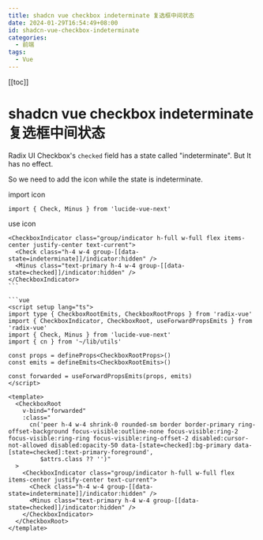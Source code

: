 ```yaml
---
title: shadcn vue checkbox indeterminate 复选框中间状态
date: 2024-01-29T16:54:49+08:00
id: shadcn-vue-checkbox-indeterminate
categories:
  - 前端
tags:
  - Vue
---
```


[[toc]]

# shadcn vue checkbox indeterminate 复选框中间状态

Radix UI Checkbox's `checked` field has a state called "indeterminate". But It has no effect.

So we need to add the icon while the state is indeterminate.

import icon

`import { Check, Minus } from 'lucide-vue-next'`

use icon

````vue
<CheckboxIndicator class="group/indicator h-full w-full flex items-center justify-center text-current">
  <Check class="h-4 w-4 group-[[data-state=indeterminate]]/indicator:hidden" />
  <Minus class="text-primary h-4 w-4 group-[[data-state=checked]]/indicator:hidden" />
</CheckboxIndicator>
```

```vue
<script setup lang="ts">
import type { CheckboxRootEmits, CheckboxRootProps } from 'radix-vue'
import { CheckboxIndicator, CheckboxRoot, useForwardPropsEmits } from 'radix-vue'
import { Check, Minus } from 'lucide-vue-next'
import { cn } from '~/lib/utils'

const props = defineProps<CheckboxRootProps>()
const emits = defineEmits<CheckboxRootEmits>()

const forwarded = useForwardPropsEmits(props, emits)
</script>

<template>
  <CheckboxRoot
    v-bind="forwarded"
    :class="
      cn('peer h-4 w-4 shrink-0 rounded-sm border border-primary ring-offset-background focus-visible:outline-none focus-visible:ring-2 focus-visible:ring-ring focus-visible:ring-offset-2 disabled:cursor-not-allowed disabled:opacity-50 data-[state=checked]:bg-primary data-[state=checked]:text-primary-foreground',
         $attrs.class ?? '')"
  >
    <CheckboxIndicator class="group/indicator h-full w-full flex items-center justify-center text-current">
      <Check class="h-4 w-4 group-[[data-state=indeterminate]]/indicator:hidden" />
      <Minus class="text-primary h-4 w-4 group-[[data-state=checked]]/indicator:hidden" />
    </CheckboxIndicator>
  </CheckboxRoot>
</template>
````
